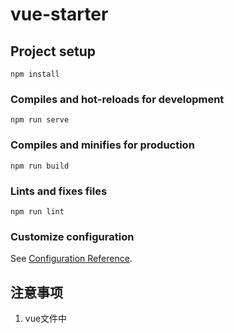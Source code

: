 # vue-starter

## Project setup
```
npm install
```

### Compiles and hot-reloads for development
```
npm run serve
```

### Compiles and minifies for production
```
npm run build
```

### Lints and fixes files
```
npm run lint
```

### Customize configuration
See [Configuration Reference](https://cli.vuejs.org/config/).

## 注意事项
1. vue文件中<script>参考`HelloWorld.vue`文件，使用ts以及class风格。
2. 异步请求与本地存储操作放在vuex中。
3. 单文件不超过200行。
4. <style>必须加scope。
5. eslint代码风格主观性较强，可增减规则。
6. 注释风格统一。末尾单行使用`//`,函数及类的注释放在前部，使用`/**注释文字*/`。
7. components里面的文件夹以views的单个文件名来命名。
8. vue文件首字母大写，其他均小写。
9. 复杂类型均须有类型定义，写在vuex中的state里。
10. 碰到warn与error及时解决。
11. 按需在main.ts里引入antd组件。
12. 通用方法写在utils里。
13. 不要让组件做太多事！！

## vuex使用规范（重点）
1. 每个module使用一个文件夹，state、getters、mutations、actions均写成单独文件
2. 每个module的index.ts加上`namespaced: true`，代表成立一个命名空间，组件使用
`const someModule = namespace(moduleName)`才可以访问到。
3. 组件使用`vuex-class`库，先得到模块命名空间，然后使用
`@someModule.State personName!: string  (简写）` 或者
`@someModule.State('personName') name!: string  （使用别名）`.
同样对于getters、mutations、actions如下。
`@someModule.Getter getterProp1!: number`
`@someModule.Mutation mutationFunc1: any`
`@someModule.Action actionFunc1: any`
于是，接下来即可使用上述得到的东西。
```
this.personName 相当于 this.$store.state.moduleName.personName
this.getterProp1 相当于 this.$store.getters.moduleName.getterProp1
this.mutationFunc1(2) 相当于 this.$store.commit('moduleName/mutationFunc1', 2)
this.actionFunc1('123') 相当于 this.$store.dispatch('moduleName/actionFunc1', '123)
```
